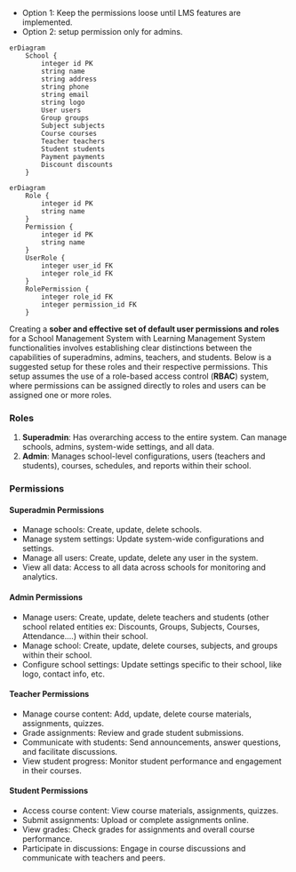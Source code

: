 - Option 1: Keep the permissions loose until LMS features are implemented.
- Option 2: setup permission only for admins.

```
erDiagram
    School {
        integer id PK
        string name
        string address
        string phone
        string email
        string logo
        User users
        Group groups
        Subject subjects
        Course courses
        Teacher teachers
        Student students
        Payment payments
        Discount discounts
    }
```


```
erDiagram
    Role {
        integer id PK
        string name
    }
    Permission {
        integer id PK
        string name
    }
    UserRole {
        integer user_id FK
        integer role_id FK
    }
    RolePermission {
        integer role_id FK
        integer permission_id FK
    }
```

Creating a **sober and effective set of default user permissions and roles** for a School Management System with Learning Management System functionalities involves establishing clear distinctions between the capabilities of superadmins, admins, teachers, and students. Below is a suggested setup for these roles and their respective permissions. This setup assumes the use of a role-based access control (**RBAC**) system, where permissions can be assigned directly to roles and users can be assigned one or more roles.

### Roles

1. **Superadmin**: Has overarching access to the entire system. Can manage schools, admins, system-wide settings, and all data.
2. **Admin**: Manages school-level configurations, users (teachers and students), courses, schedules, and reports within their school.

### Permissions

#### Superadmin Permissions

- Manage schools: Create, update, delete schools.
- Manage system settings: Update system-wide configurations and settings.
- Manage all users: Create, update, delete any user in the system.
- View all data: Access to all data across schools for monitoring and analytics.

#### Admin Permissions

- Manage users: Create, update, delete teachers and students (other school related entities ex: Discounts, Groups, Subjects, Courses, Attendance....) within their school.
- Manage school: Create, update, delete courses, subjects, and groups within their school.
- Configure school settings: Update settings specific to their school, like logo, contact info, etc.

#### Teacher Permissions

- Manage course content: Add, update, delete course materials, assignments, quizzes.
- Grade assignments: Review and grade student submissions.
- Communicate with students: Send announcements, answer questions, and facilitate discussions.
- View student progress: Monitor student performance and engagement in their courses.

#### Student Permissions

- Access course content: View course materials, assignments, quizzes.
- Submit assignments: Upload or complete assignments online.
- View grades: Check grades for assignments and overall course performance.
- Participate in discussions: Engage in course discussions and communicate with teachers and peers.